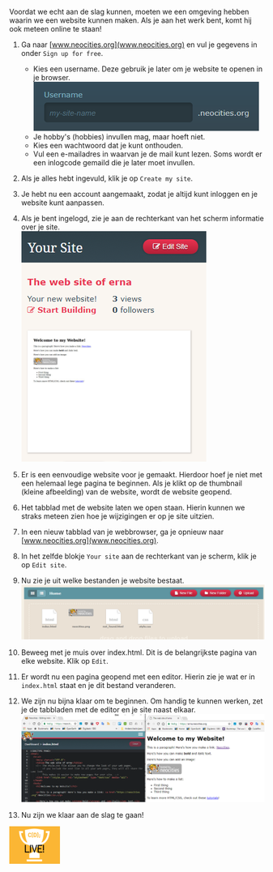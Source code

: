 Voordat we echt aan de slag kunnen, moeten we een omgeving hebben waarin we een website kunnen maken. Als je aan het werk bent, komt hij ook meteen online te staan!

1. Ga naar [www.neocities.org](www.neocities.org) en vul je gegevens in onder `Sign up for free`.

   * Kies een username. Deze gebruik je later om je website te openen in je browser.
     ![](../assets/neocities_username.png)
   * Je hobby's \(hobbies\) invullen mag, maar hoeft niet.
   * Kies een wachtwoord dat je kunt onthouden.
   * Vul een e-mailadres in waarvan je de mail kunt lezen. Soms wordt er een inlogcode gemaild die je later moet invullen.

2. Als je alles hebt ingevuld, klik je op `Create my site`.

3. Je hebt nu een account aangemaakt, zodat je altijd kunt inloggen en je website kunt aanpassen.

4. Als je bent ingelogd, zie je aan de rechterkant van het scherm informatie over je site.  
   ![Local Image](../assets/your-site.png)

5. Er is een eenvoudige website voor je gemaakt. Hierdoor hoef je niet met een helemaal lege pagina te beginnen. Als je klikt op de thumbnail \(kleine afbeelding\) van de website, wordt de website geopend.

6. Het tabblad met de website laten we open staan. Hierin kunnen we straks meteen zien hoe je wijzigingen er op je site uitzien.

7. In een nieuw tabblad van je webbrowser, ga je opnieuw naar [www.neocities.org](www.neocities.org).

8. In het zelfde blokje `Your site` aan de rechterkant van je scherm, klik je op `Edit site`.

9. Nu zie je uit welke bestanden je website bestaat.  
   ![](../assets/edit_site.png)

10. Beweeg met je muis over index.html. Dit is de belangrijkste pagina van elke website. Klik op `Edit`.

11. Er wordt nu een pagina geopend met een editor. Hierin zie je wat er in `index.html` staat en je dit bestand veranderen.

12. We zijn nu bijna klaar om te beginnen. Om handig te kunnen werken, zet je de tabbladen met de editor en je site naast elkaar.  
    ![](../assets/editor_site.png)

13. Nu zijn we klaar aan de slag te gaan!



![](../assets/badges/thumbs/01_live.png)

